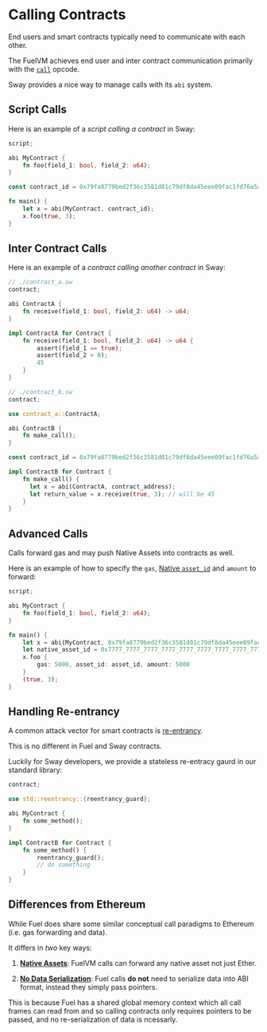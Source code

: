 # Calling Contracts

End users and smart contracts typically need to communicate with each other.

The FuelVM achieves end user and inter contract communication primarily with the [`call`](https://github.com/FuelLabs/fuel-specs/blob/master/specs/vm/opcodes.md#call-call-contract) opcode.

Sway provides a nice way to manage calls with its `abi` system.

## Script Calls

Here is an example of a *script calling a contract* in Sway:

```rs
script;

abi MyContract {
    fn foo(field_1: bool, field_2: u64);
}

const contract_id = 0x79fa8779bed2f36c3581d01c79df8da45eee09fac1fd76a5a656e16326317ef0;

fn main() {
    let x = abi(MyContract, contract_id);
    x.foo(true, 3);
}
```

## Inter Contract Calls

Here is an example of a *contract calling another contract* in Sway:

```rs
// ./contract_a.sw
contract;

abi ContractA {
    fn receive(field_1: bool, field_2: u64) -> u64;
}

impl ContractA for Contract {
    fn receive(field_1: bool, field_2: u64) -> u64 {
        assert(field_1 == true);
        assert(field_2 > 0);
        45
    }
}
```

```rs
// ./contract_b.sw
contract;

use contract_a::ContractA;

abi ContractB {
    fn make_call();
}

const contract_id = 0x79fa8779bed2f36c3581d01c79df8da45eee09fac1fd76a5a656e16326317ef0;

impl ContractB for Contract {
    fn make_call() {
      let x = abi(ContractA, contract_address);
      let return_value = x.receive(true, 3); // will be 45
    }
}
```

## Advanced Calls

Calls forward gas and may push Native Assets into contracts as well.

Here is an example of how to specify the `gas`, [Native `asset_id`](./native_assets.md) and `amount` to forward:

```rs
script;

abi MyContract {
    fn foo(field_1: bool, field_2: u64);
}

fn main() {
    let x = abi(MyContract, 0x79fa8779bed2f36c3581d01c79df8da45eee09fac1fd76a5a656e16326317ef0);
    let native_asset_id = 0x7777_7777_7777_7777_7777_7777_7777_7777_7777_7777_7777_7777_7777_7777_7777_7777;
    x.foo {
        gas: 5000, asset_id: asset_id, amount: 5000
    }
    (true, 3);
}
```

## Handling Re-entrancy

A common attack vector for smart contracts is [re-entrancy](https://quantstamp.com/blog/what-is-a-re-entrancy-attack).

This is no different in Fuel and Sway contracts.

Luckily for Sway developers, we provide a stateless re-entracy gaurd in our standard library:

```rs
contract;

use std::reentrancy::{reentrancy_guard};

abi MyContract {
    fn some_method();
}

impl ContractB for Contract {
    fn some_method() {
        reentrancy_guard();
        // do something
    }
}
```

## Differences from Ethereum

While Fuel does share some similar conceptual call paradigms to Ethereum (i.e. gas forwarding and data). 

It differs in *two* key ways:

1) [**Native Assets**](./native_assets.md): FuelVM calls can forward any native asset not just Ether.

2) [**No Data Serialization**](https://github.com/FuelLabs/fuel-specs/blob/master/specs/vm/main.md#vm-initialization): Fuel calls **do not** need to serialize data into ABI format, instead they simply pass pointers.

This is because Fuel has a shared global memory context which all call frames can read from and so calling contracts only requires pointers to be passed, and no re-serialization of data is ncessarly.

